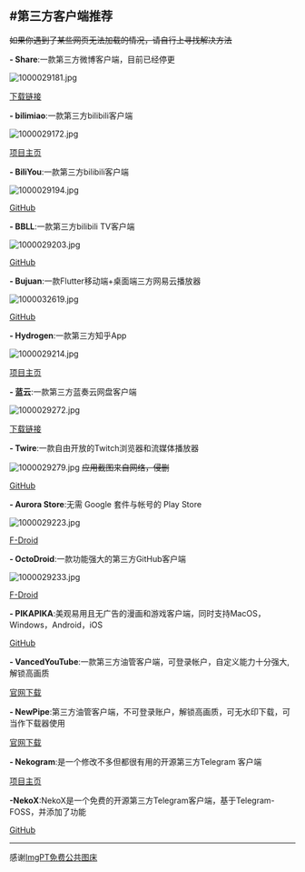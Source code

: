 #第三方客户端推荐
---
~~如果你遇到了某些网页无法加载的情况，请自行上寻找解决方法~~

**- Share**:一款第三方微博客户端，目前已经停更

![1000029181.jpg](https://img1.imgtp.com/2023/08/22/cA3J6tUQ.jpg)

[下载链接](https://www.123pan.com/s/tP3DVv-kulsH.html)

**- bilimiao**:一款第三方bilibili客户端

![1000029172.jpg](https://img1.imgtp.com/2023/08/22/BbsNZfpK.jpg)

[项目主页](https://10miaomiao.cn/project/1)

**- BiliYou**:一款第三方bilibili客户端

![1000029194.jpg](https://img1.imgtp.com/2023/08/22/8el3JazL.jpg)

[GitHub](https://github.com/lucinhu/bili_you/releases)

**- BBLL**:一款第三方bilibili TV客户端

![1000029203.jpg](https://img1.imgtp.com/2023/08/23/SdJDy2ol.jpg)

[GitHub](https://github.com/xiaye13579/BBLL/releases)

**- Bujuan**:一款Flutter移动端+桌面端三方网易云播放器

![1000032619.jpg](https://img1.imgtp.com/2023/08/24/octtbyWY.jpg)

[GitHub](https://github.com/2697a/bujuan/releases)

**- Hydrogen**:一款第三方知乎App

![1000029214.jpg](https://img1.imgtp.com/2023/08/23/xAmCpt78.jpg)

[项目主页](https://myhydrogen.gitee.io/)

**- 蓝云**:一款第三方蓝奏云网盘客户端

![1000029272.jpg](https://img1.imgtp.com/2023/08/23/Z6c8IsmC.jpg)

[下载链接](https://www.123pan.com/s/tP3DVv-wulsH.html)

**- Twire**:一款自由开放的Twitch浏览器和流媒体播放器

![1000029279.jpg](https://img1.imgtp.com/2023/08/23/qyoPZU8X.jpg)
~~应用截图来自网络，侵删~~

[GitHub](https://github.com/twireapp/Twire/releases/tag/v2.10.8)

**- Aurora Store**:无需 Google 套件与帐号的 Play Store

![1000029223.jpg](https://img1.imgtp.com/2023/08/23/3UIO69A4.jpg)

[F-Droid](https://f-droid.org/zh_Hans/packages/com.aurora.store)

**- OctoDroid**:一款功能强大的第三方GitHub客户端

![1000029233.jpg](https://img1.imgtp.com/2023/08/23/zLgxLYXp.jpg)

[F-Droid](https://f-droid.org/zh_Hans/packages/com.gh4a/)

**- PIKAPIKA**:美观易用且无广告的漫画和游戏客户端，同时支持MacOS，Windows，Android，iOS

[GitHub](https://github.com/niuhuan/pikapika/releases)

**- VancedYouTube**:一款第三方油管客户端，可登录帐户，自定义能力十分强大,解锁高画质

[官网下载](https://vancedyoutube.org/#top)

**- NewPipe**:第三方油管客户端，不可登录账户，解锁高画质，可无水印下载，可当作下载器使用

[官网下载](https://newpipe.net/)

**- Nekogram**:是一个修改不多但都很有用的开源第三方Telegram 客户端

[项目主页](https://nekogramx.org/)

**-NekoX**:NekoX是一个免费的开源第三方Telegram客户端，基于Telegram-FOSS，并添加了功能

[GitHub](https://github.com/NekoX-Dev/NekoX/releases)

---

感谢[ImgPT免费公共图床](https://www.imgtp.com/)
